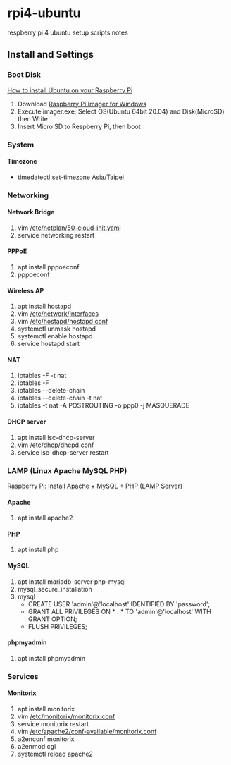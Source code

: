 # rpi4-ubuntu
respberry pi 4 ubuntu setup scripts notes

## Install and Settings

### Boot Disk
[How to install Ubuntu on your Raspberry Pi](https://ubuntu.com/tutorials/how-to-install-ubuntu-on-your-raspberry-pi)

1. Download [Raspberry Pi Imager for Windows](https://downloads.raspberrypi.org/imager/imager.exe)
2. Execute imager.exe; Select OS(Ubuntu 64bit 20.04) and Disk(MicroSD) then Write
3. Insert Micro SD to Respberry Pi, then boot

### System

#### Timezone
- timedatectl set-timezone Asia/Taipei

### Networking

#### Network Bridge

1. vim [/etc/netplan/50-cloud-init.yaml](etc/netplan/50-cloud-init.yaml)
2. service networking restart

#### PPPoE

1. apt install pppoeconf
2. pppoeconf

#### Wireless AP

1. apt install hostapd
2. vim [/etc/network/interfaces](etc/network/interfaces)
3. vim [/etc/hostapd/hostapd.conf](etc/hostapd/hostapd.conf)
4. systemctl unmask hostapd
5. systemctl enable hostapd
6. service hostapd start

#### NAT

1. iptables -F -t nat
2. iptables -F
3. iptables --delete-chain
4. iptables --delete-chain -t nat
5. iptables -t nat -A POSTROUTING -o ppp0 -j MASQUERADE

#### DHCP server

1. apt install isc-dhcp-server
2. vim /etc/dhcp/dhcpd.conf
3. service isc-dhcp-server restart

### LAMP (Linux Apache MySQL PHP)
[Raspberry Pi: Install Apache + MySQL + PHP (LAMP Server)](https://randomnerdtutorials.com/raspberry-pi-apache-mysql-php-lamp-server/)
#### Apache

1. apt install apache2

#### PHP

1. apt install php

#### MySQL

1. apt install mariadb-server php-mysql
2. mysql_secure_installation
3. mysql
    - CREATE USER 'admin'@'localhost' IDENTIFIED BY 'password';
    - GRANT ALL PRIVILEGES ON * . * TO 'admin'@'localhost' WITH GRANT OPTION;
    - FLUSH PRIVILEGES;

#### phpmyadmin

1. apt install phpmyadmin

### Services

#### Monitorix

1. apt install monitorix
2. vim [/etc/monitorix/monitorix.conf](etc/monitorix/monitorix.conf)
3. service monitorix restart
4. vim [/etc/apache2/conf-available/monitorix.conf](etc/apache2/conf-available/monitorix.conf)
5. a2enconf monitorix
6. a2enmod cgi
7. systemctl reload apache2

